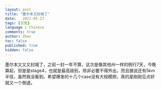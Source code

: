 ```yaml
---
layout: post
title: "墨尔本又封城了"
date:   2021-05-27
tags: [日常]
language : Chinese
comments: true
author: Zhen
toc: false
published: true
hidden: false
---
```

墨尔本又又又封城了，之前一封一年不算，这次是像其他州一样的例行7天，今晚算起，但是是stage4，也就是最高级别，除非必要不得外出，而且据说还有5km半径，虽然我没看到。希望爆发的十几个case没有大规模把，真的是刚刚见点好就又一个倒退。
<!--stackedit_data:
eyJoaXN0b3J5IjpbLTc5MjUzMzUzLDE3OTA4NDQ2OTJdfQ==
-->